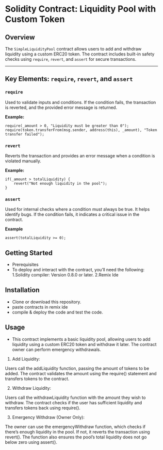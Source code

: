 # Solidity Contract: Liquidity Pool with Custom Token

## Overview

The `SimpleLiquidityPool` contract allows users to add and withdraw liquidity using a custom ERC20 token. The contract includes built-in safety checks using `require`, `revert`, and `assert` for secure transactions.

---

## Key Elements: `require`, `revert`, and `assert`

### `require`

Used to validate inputs and conditions. If the condition fails, the transaction is reverted, and the provided error message is returned.

**Example:**

```solidity
require(_amount > 0, "Liquidity must be greater than 0");
require(token.transferFrom(msg.sender, address(this), _amount), "Token transfer failed");
```
### `revert`
Reverts the transaction and provides an error message when a condition is violated manually.

**Example:**
```solidity
if(_amount > totalLiquidity) {
    revert("Not enough liquidity in the pool");
}
```

### `assert`
Used for internal checks where a condition must always be true. It helps identify bugs. If the condition fails, it indicates a critical issue in the contract.

**Example**
```solidity
assert(totalLiquidity >= 0);
```


## Getting Started
- Prerequisites
- To deploy and interact with the contract, you’ll need the following:
  1.Solidity compiler: Version 0.8.0 or later.
  2.Remix Ide

## Installation
- Clone or download this repository.
- paste contracts in remix ide
- compile & deploy the code and test the code.

## Usage
- This contract implements a basic liquidity pool, allowing users to add liquidity using a custom ERC20 token and withdraw it later. The contract owner can perform emergency withdrawals.

1. Add Liquidity:

  Users call the addLiquidity function, passing the amount of tokens to be added.
  The contract validates the amount using the require() statement and transfers tokens to the contract.
  
2. Withdraw Liquidity:

  Users call the withdrawLiquidity function with the amount they wish to withdraw.
  The contract checks if the user has sufficient liquidity and transfers tokens back using require().
  
3. Emergency Withdraw (Owner Only):

  The owner can use the emergencyWithdraw function, which checks if there’s enough liquidity in the pool.
  If not, it reverts the transaction using revert().
  The function also ensures the pool’s total liquidity does not go below zero using assert().


